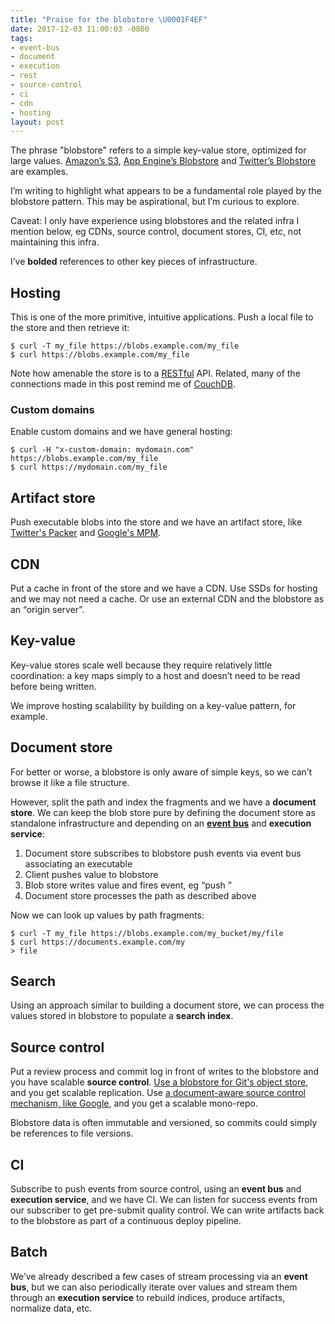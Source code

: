 ```yaml
---
title: "Praise for the blobstore \U0001F4EF"
date: 2017-12-03 11:00:03 -0800
tags:
- event-bus
- document
- execution
- rest
- source-control
- ci
- cdn
- hosting
layout: post
---
```

The phrase "blobstore" refers to a simple key-value store, optimized for large values. [Amazon’s S3](https://aws.amazon.com/s3/), [App Engine’s Blobstore](https://cloud.google.com/appengine/docs/standard/python/blobstore/) and [Twitter’s Blobstore](https://blog.twitter.com/engineering/en_us/a/2012/blobstore-twitter-s-in-house-photo-storage-system.html) are examples.

I’m writing to highlight what appears to be a fundamental role played by the blobstore pattern. This may be aspirational, but I’m curious to explore.

Caveat: I only have experience using blobstores and the related infra I mention below, eg CDNs, source control, document stores, CI, etc, not maintaining this infra.

I’ve **bolded** references to other key pieces of infrastructure.

## Hosting

This is one of the more primitive, intuitive applications. Push a local file to the store and then retrieve it:

    $ curl -T my_file https://blobs.example.com/my_file
    $ curl https://blobs.example.com/my_file

Note how amenable the store is to a [RESTful](http://www.ics.uci.edu/\~fielding/pubs/dissertation/rest_arch_style.htm) API. Related, many of the connections made in this post remind me of [CouchDB](http://couchdb.apache.org/).

### Custom domains

Enable custom domains and we have general hosting:

    $ curl -H "x-custom-domain: mydomain.com" https://blobs.example.com/my_file
    $ curl https://mydomain.com/my_file

## Artifact store

Push executable blobs into the store and we have an artifact store, like [Twitter's Packer](https://blog.twitter.com/engineering/en_us/topics/infrastructure/2016/the-infrastructure-behind-twitter-efficiency-and-optimization.html) and [Google's MPM](https://www.youtube.com/watch?v=hJAIL-Syzxw).

## CDN

Put a cache in front of the store and we have a CDN. Use SSDs for hosting and we may not need a cache. Or use an external CDN and the blobstore as an “origin server”.

## Key-value

Key-value stores scale well because they require relatively little coordination: a key maps simply to a host and doesn’t need to be read before being written.

We improve hosting scalability by building on a key-value pattern, for example.

## Document store

For better or worse, a blobstore is only aware of simple keys, so we can’t browse it like a file structure.

However, split the path and index the fragments and we have a **document store**. We can keep the blob store pure by defining the document store as standalone infrastructure and depending on an [**event bus**](/notes/praise-for-the-humble-bus.html) and **execution service**:

1. Document store subscribes to blobstore push events via event bus associating an executable
2. Client pushes value to blobstore
3. Blob store writes value and fires event, eg “push <url>”
4. Document store processes the path as described above

Now we can look up values by path fragments:

    $ curl -T my_file https://blobs.example.com/my_bucket/my/file
    $ curl https://documents.example.com/my
    > file

## Search

Using an approach similar to building a document store, we can process the values stored in blobstore to populate a **search index**.

## Source control

Put a review process and commit log in front of writes to the blobstore and you have scalable **source control**. [Use a blobstore for Git's object store](https://fancybeans.com/2012/08/24/how-to-use-s3-as-a-private-git-repository/), and you get scalable replication. Use [a document-aware source control mechanism, like Google](https://cacm.acm.org/magazines/2016/7/204032-why-google-stores-billions-of-lines-of-code-in-a-single-repository/fulltext#body-4), and you get a scalable mono-repo.

Blobstore data is often immutable and versioned, so commits could simply be references to file versions.

## CI

Subscribe to push events from source control, using an **event bus** and **execution service**, and we have CI. We can listen for success events from our subscriber to get pre-submit quality control. We can write artifacts back to the blobstore as part of a continuous deploy pipeline.

## Batch

We’ve already described a few cases of stream processing via an **event bus**, but we can also periodically iterate over values and stream them through an **execution service** to rebuild indices, produce artifacts, normalize data, etc.